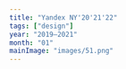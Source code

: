 ```yaml
---
title: "Yandex NY'20'21'22"
tags: ["design"]
year: "2019—2021"
month: "01"
mainImage: "images/51.png"
---
```

